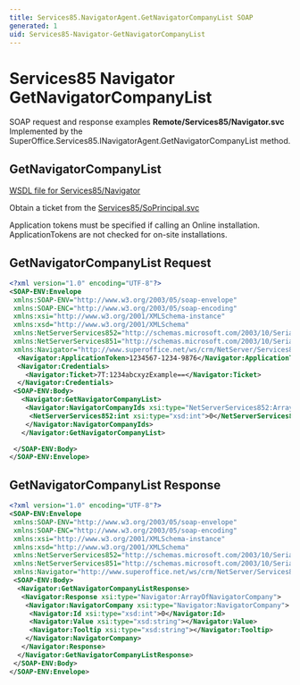 ```yaml
---
title: Services85.NavigatorAgent.GetNavigatorCompanyList SOAP
generated: 1
uid: Services85-Navigator-GetNavigatorCompanyList
---
```


# Services85 Navigator GetNavigatorCompanyList

SOAP request and response examples **Remote/Services85/Navigator.svc**
Implemented by the <see cref="M:SuperOffice.Services85.INavigatorAgent.GetNavigatorCompanyList">SuperOffice.Services85.INavigatorAgent.GetNavigatorCompanyList</see> method.

## GetNavigatorCompanyList

[WSDL file for Services85/Navigator](../Services85-Navigator.md)

Obtain a ticket from the [Services85/SoPrincipal.svc](../SoPrincipal/index.md)

Application tokens must be specified if calling an Online installation. ApplicationTokens are not checked for on-site installations.

## GetNavigatorCompanyList Request

```xml
<?xml version="1.0" encoding="UTF-8"?>
<SOAP-ENV:Envelope
 xmlns:SOAP-ENV="http://www.w3.org/2003/05/soap-envelope"
 xmlns:SOAP-ENC="http://www.w3.org/2003/05/soap-encoding"
 xmlns:xsi="http://www.w3.org/2001/XMLSchema-instance"
 xmlns:xsd="http://www.w3.org/2001/XMLSchema"
 xmlns:NetServerServices852="http://schemas.microsoft.com/2003/10/Serialization/Arrays"
 xmlns:NetServerServices851="http://schemas.microsoft.com/2003/10/Serialization/"
 xmlns:Navigator="http://www.superoffice.net/ws/crm/NetServer/Services85">
  <Navigator:ApplicationToken>1234567-1234-9876</Navigator:ApplicationToken>
  <Navigator:Credentials>
    <Navigator:Ticket>7T:1234abcxyzExample==</Navigator:Ticket>
  </Navigator:Credentials>
 <SOAP-ENV:Body>
   <Navigator:GetNavigatorCompanyList>
    <Navigator:NavigatorCompanyIds xsi:type="NetServerServices852:ArrayOfint">
     <NetServerServices852:int xsi:type="xsd:int">0</NetServerServices852:int>
    </Navigator:NavigatorCompanyIds>
   </Navigator:GetNavigatorCompanyList>

 </SOAP-ENV:Body>
</SOAP-ENV:Envelope>

```

## GetNavigatorCompanyList Response

```xml
<?xml version="1.0" encoding="UTF-8"?>
<SOAP-ENV:Envelope
 xmlns:SOAP-ENV="http://www.w3.org/2003/05/soap-envelope"
 xmlns:SOAP-ENC="http://www.w3.org/2003/05/soap-encoding"
 xmlns:xsi="http://www.w3.org/2001/XMLSchema-instance"
 xmlns:xsd="http://www.w3.org/2001/XMLSchema"
 xmlns:NetServerServices852="http://schemas.microsoft.com/2003/10/Serialization/Arrays"
 xmlns:NetServerServices851="http://schemas.microsoft.com/2003/10/Serialization/"
 xmlns:Navigator="http://www.superoffice.net/ws/crm/NetServer/Services85">
 <SOAP-ENV:Body>
  <Navigator:GetNavigatorCompanyListResponse>
   <Navigator:Response xsi:type="Navigator:ArrayOfNavigatorCompany">
    <Navigator:NavigatorCompany xsi:type="Navigator:NavigatorCompany">
     <Navigator:Id xsi:type="xsd:int">0</Navigator:Id>
     <Navigator:Value xsi:type="xsd:string"></Navigator:Value>
     <Navigator:Tooltip xsi:type="xsd:string"></Navigator:Tooltip>
    </Navigator:NavigatorCompany>
   </Navigator:Response>
  </Navigator:GetNavigatorCompanyListResponse>
 </SOAP-ENV:Body>
</SOAP-ENV:Envelope>

```
